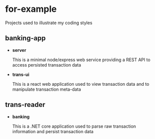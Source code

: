 # for-example

Projects used to illustrate my coding styles

## banking-app

* __server__

    This is a minimal node/express web service providing a REST API to access persisted transaction data

* __trans-ui__

    This is a react web application used to view transaction data and to manipulate transaction meta-data

## trans-reader

* __banking__

    This is a .NET core application used to parse raw transaction information and persist transaction data
